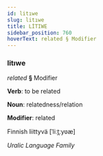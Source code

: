 ```yaml
---
id: litıwe
slug: litıwe
title: LİTIWE
sidebar_position: 760
hoverText: related § Modifier
---
```


### litıwe

*related* **§** Modifier

**Verb**: to be related

**Noun**: relatedness/relation

**Modifier**: related

Finnish liittyvä [ˈliːt̪ːyʋæ]

*Uralic Language Family*